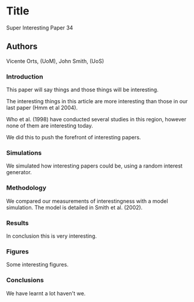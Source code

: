 # Title
Super Interesting Paper 34

## Authors
Vicente Orts, (UoM),
John Smith, (UoS)

### Introduction

This paper will say things and those things will be interesting.

The interesting things in this article are more interesting than those in our last paper (Hmm et al 2004).

Who et al. (1998) have conducted several studies in this region, however none of them are interesting today.

We did this to push the forefront of interesting papers.

### Simulations

We simulated how interesting papers could be, using a random interest generator.

### Methodology

We compared our measurements of interestingness with a model simulation. The model is detailed in Smith et al. (2002).

### Results

In conclusion this is very interesting.

### Figures

Some interesting figures.

### Conclusions

We have learnt a lot haven't we.